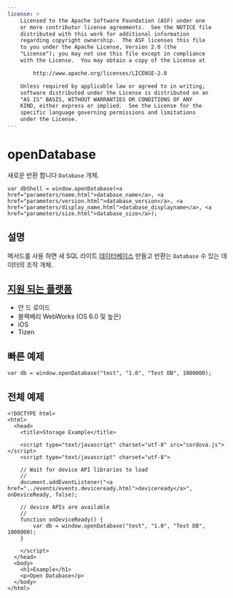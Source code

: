 ```yaml
---
license: >
    Licensed to the Apache Software Foundation (ASF) under one
    or more contributor license agreements.  See the NOTICE file
    distributed with this work for additional information
    regarding copyright ownership.  The ASF licenses this file
    to you under the Apache License, Version 2.0 (the
    "License"); you may not use this file except in compliance
    with the License.  You may obtain a copy of the License at

        http://www.apache.org/licenses/LICENSE-2.0

    Unless required by applicable law or agreed to in writing,
    software distributed under the License is distributed on an
    "AS IS" BASIS, WITHOUT WARRANTIES OR CONDITIONS OF ANY
    KIND, either express or implied.  See the License for the
    specific language governing permissions and limitations
    under the License.
---
```


# openDatabase

새로운 반환 합니다 `Database` 개체.

    var dbShell = window.openDatabase(<a href="parameters/name.html">database_name</a>, <a href="parameters/version.html">database_version</a>, <a href="parameters/display_name.html">database_displayname</a>, <a href="parameters/size.html">database_size</a>);
    

## 설명

메서드를 사용 하면 새 SQL 라이트 <a href="database/database.html">데이터베이스</a> 만들고 반환는 `Database` 수 있는 데이터의 조작 개체.

## <a href="../../config_ref/images.html">지원 되는 플랫폼</a>

*   안 드 로이드
*   블랙베리 WebWorks (OS 6.0 및 높은)
*   iOS
*   Tizen

## 빠른 예제

    var db = window.openDatabase("test", "1.0", "Test DB", 1000000);
    

## 전체 예제

    <!DOCTYPE html>
    <html>
      <head>
        <title>Storage Example</title>
    
        <script type="text/javascript" charset="utf-8" src="cordova.js"></script>
        <script type="text/javascript" charset="utf-8">
    
        // Wait for device API libraries to load
        //
        document.addEventListener("<a href="../events/events.deviceready.html">deviceready</a>", onDeviceReady, false);
    
        // device APIs are available
        //
        function onDeviceReady() {
            var db = window.openDatabase("test", "1.0", "Test DB", 1000000);
        }
    
        </script>
      </head>
      <body>
        <h1>Example</h1>
        <p>Open Database</p>
      </body>
    </html>